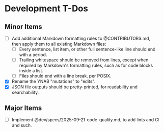 # Development T-Dos

## Minor Items

- [ ] Add additional Markdown formatting rules to @CONTRIBUTORS.md,
        then apply them to all existing Markdown files:
    - [ ] Every sentence, list item, or other full sentence-like line should end with a period.
    - [ ] Trailing whitespace should be removed from lines,
            except when required by Markdown's formatting rules,
            such as for code blocks inside a list.
    - [ ] Files should end with a line break, per POSIX.
- [X] Rename the YNAB "mutations" to "edits".
- [X] JSON file outputs should be pretty-printed, for readability and searchability.

## Major Items

- [ ] Implement @dev/specs/2025-09-21-code-quality.md, to add lints and CI and such.
